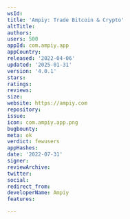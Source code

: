```yaml
---
wsId: 
title: 'Ampiy: Trade Bitcoin & Crypto'
altTitle: 
authors: 
users: 500
appId: com.ampiy.app
appCountry: 
released: '2022-04-06'
updated: '2025-01-31'
version: '4.0.1'
stars: 
ratings: 
reviews: 
size: 
website: https://ampiy.com
repository: 
issue: 
icon: com.ampiy.app.png
bugbounty: 
meta: ok
verdict: fewusers
appHashes: 
date: '2022-07-31'
signer: 
reviewArchive: 
twitter: 
social: 
redirect_from: 
developerName: Ampiy
features: 

---
```


